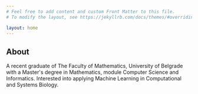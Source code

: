 ```yaml
---
# Feel free to add content and custom Front Matter to this file.
# To modify the layout, see https://jekyllrb.com/docs/themes/#overriding-theme-defaults

layout: home
---
```


## __About__

A recent graduate of The Faculty of Mathematics, University of Belgrade with a Master's degree in Mathematics, module Computer Science and Informatics. Interested into applying Machine Learning in Computational and Systems Biology.

